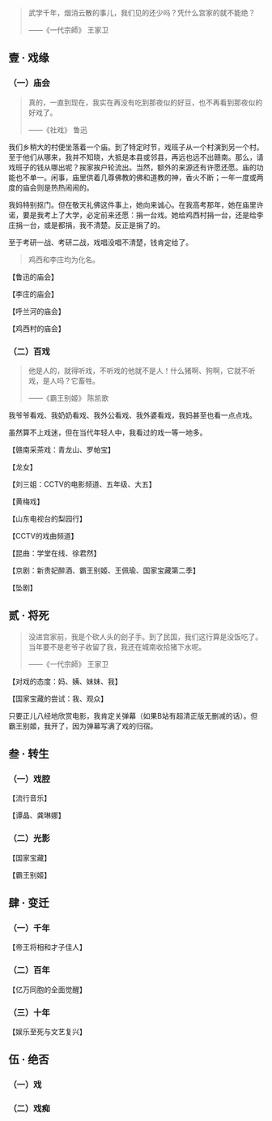 > 武学千年，烟消云散的事儿，我们见的还少吗？凭什么宫家的就不能绝？
> 
> ——《一代宗師》  王家卫

## 壹 · 戏缘

### （一）庙会

> 真的，一直到现在，我实在再没有吃到那夜似的好豆，也不再看到那夜似的好戏了。
> 
> ——《社戏》  鲁迅

我们乡稍大的村便坐落着一个庙。到了特定时节，戏班子从一个村演到另一个村。至于他们从哪来，我并不知晓，大抵是本县或邻县，再远也远不出赣南。那么，请戏班子的钱从哪出呢？挨家挨户轮流出。当然，额外的来源还有许愿还愿。庙的功能也不单一。闲事，庙里供着几尊佛教的佛和道教的神，香火不断；一年一度或两度的庙会则是热热闹闹的。

我妈特别抠门。但在敬天礼佛这件事上，她向来诚心。在我高考那年，她在庙里许诺，要是我考上了大学，必定前来还愿：捐一台戏。她给鸡西村捐一台，还是给李庄捐一台，或是都捐，我不清楚。反正是捐了的。

至于考研一战、考研二战，戏唱没唱不清楚，钱肯定给了。

> 鸡西和李庄均为化名。

【鲁迅的庙会】

【李庄的庙会】

【呼兰河的庙会】

【鸡西村的庙会】

### （二）百戏

> 他是人的，就得听戏，不听戏的他就不是人！什么猪啊、狗啊，它就不听戏，是人吗？它畜牲。
> 
> ——《霸王别姬》  陈凯歌

我爷爷看戏、我奶奶看戏、我外公看戏、我外婆看戏，我妈甚至也看一点点戏。

虽然算不上戏迷，但在当代年轻人中，我看过的戏一等一地多。

【赣南采茶戏：青龙山、罗帕宝】

【龙女】

【刘三姐：CCTV的电影频道、五年级、大五】

【黄梅戏】

【山东电视台的梨园行】

【CCTV的戏曲频道】

【昆曲：学堂在线、徐君然】

【京剧：新贵妃醉酒、霸王别姬、王佩瑜、国家宝藏第二季】

【坠剧】

## 贰 · 将死

> 没进宫家前，我是个砍人头的刽子手。到了民国，我们这行算是没饭吃了。当年要不是老爷子收留了我，我还在城南收拾猪下水呢。
> 
> ——《一代宗師》  王家卫

【对戏的态度：妈、姨、妹妹、我】

【国家宝藏的尝试：我、观众】

只要正儿八经地欣赏电影，我肯定关弹幕（如果B站有超清正版无删减的话）。但霸王别姬，我开了，因为弹幕写满了戏的归宿。

## 叁 · 转生

### （一）戏腔

【流行音乐】

【谭晶、龚琳娜】

### （二）光影

【国家宝藏】

【霸王别姬】

## 肆 · 变迁

### （一）千年

【帝王将相和才子佳人】

### （二）百年

【亿万同胞的全面觉醒】

### （三）十年

【娱乐至死与文艺复兴】

## 伍 · 绝否

### （一）戏

### （二）戏痴




